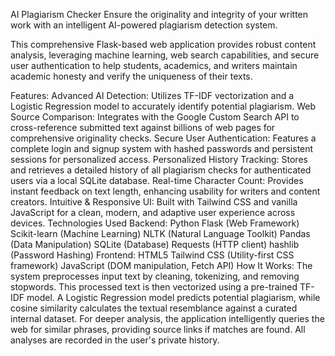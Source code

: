 AI Plagiarism Checker
Ensure the originality and integrity of your written work with an intelligent AI-powered plagiarism detection system.

This comprehensive Flask-based web application provides robust content analysis, leveraging machine learning, web search capabilities, and secure user authentication to help students, academics, and writers maintain academic honesty and verify the uniqueness of their texts.

Features:
Advanced AI Detection: Utilizes TF-IDF vectorization and a Logistic Regression model to accurately identify potential plagiarism.
Web Source Comparison: Integrates with the Google Custom Search API to cross-reference submitted text against billions of web pages for comprehensive originality checks.
Secure User Authentication: Features a complete login and signup system with hashed passwords and persistent sessions for personalized access.
Personalized History Tracking: Stores and retrieves a detailed history of all plagiarism checks for authenticated users via a local SQLite database.
Real-time Character Count: Provides instant feedback on text length, enhancing usability for writers and content creators.
Intuitive & Responsive UI: Built with Tailwind CSS and vanilla JavaScript for a clean, modern, and adaptive user experience across devices.
Technologies Used
Backend:
Python 
Flask (Web Framework)
Scikit-learn (Machine Learning)
NLTK (Natural Language Toolkit)
Pandas (Data Manipulation)
SQLite (Database)
Requests (HTTP client)
hashlib (Password Hashing)
Frontend:
HTML5
Tailwind CSS (Utility-first CSS framework)
JavaScript (DOM manipulation, Fetch API)
How It Works:
The system preprocesses input text by cleaning, tokenizing, and removing stopwords. This processed text is then vectorized using a pre-trained TF-IDF model. A Logistic Regression model predicts potential plagiarism, while cosine similarity calculates the textual resemblance against a curated internal dataset. For deeper analysis, the application intelligently queries the web for similar phrases, providing source links if matches are found. All analyses are recorded in the user's private history.
